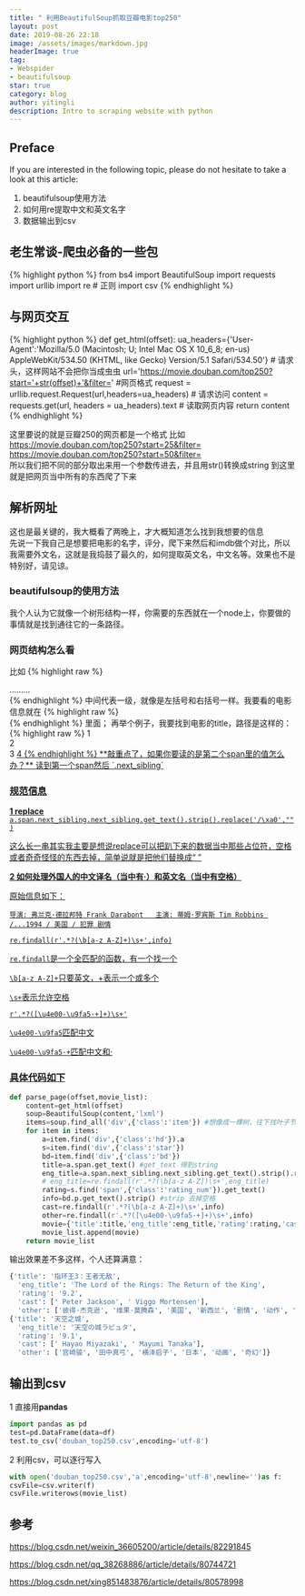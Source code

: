 ```yaml
---
title: " 利用BeautifulSoup抓取豆瓣电影top250"
layout: post
date: 2019-08-26 22:18
image: /assets/images/markdown.jpg
headerImage: true
tag:
- Webspider
- beautifulsoup
star: true
category: blog
author: yitingli
description: Intro to scraping website with python
---
```



## Preface

If you are interested in the following topic, please do not hesitate to take a look at this article:
1. beautifulsoup使用方法
2. 如何用re提取中文和英文名字
3. 数据输出到csv

## 老生常谈-爬虫必备的一些包

{% highlight python %}
from bs4 import BeautifulSoup
import requests
import urllib
import re # 正则
import csv
{% endhighlight %}

## 与网页交互

{% highlight python %}
def get_html(offset):
    ua_headers={'User-Agent':'Mozilla/5.0 (Macintosh; U; Intel Mac OS X 10_6_8; en-us) AppleWebKit/534.50 (KHTML, like Gecko) Version/5.1 Safari/534.50'} # 请求头，这样网站不会把你当成虫虫
    url='https://movie.douban.com/top250?start='+str(offset)+'&filter=' #网页格式
    request = urllib.request.Request(url,headers=ua_headers) # 请求访问
    content = requests.get(url, headers = ua_headers).text # 读取网页内容
    return content
{% endhighlight %}

这里要说的就是豆瓣250的网页都是一个格式
比如
https://movie.douban.com/top250?start=25&filter=  
https://movie.douban.com/top250?start=50&filter=  
所以我们把不同的部分取出来用一个参数传进去，并且用str()转换成string
到这里就是把网页当中所有的东西爬了下来

## 解析网址

这也是最关键的，我大概看了两晚上，才大概知道怎么找到我想要的信息  
先说一下我自己是想要把电影的名字，评分，爬下来然后和imdb做个对比，所以我需要外文名，这就是我捣鼓了最久的，如何提取英文名，中文名等。效果也不是特别好，请见谅。

###  beautifulsoup的使用方法

我个人认为它就像一个树形结构一样，你需要的东西就在一个node上，你要做的事情就是找到通往它的一条路径。
### 网页结构怎么看
比如
{% highlight raw %}
<div> ......... </div>
{% endhighlight %}
中间代表一级，就像是左括号和右括号一样。我要看的电影信息就在
{% highlight raw %}
<div class='item'>
{% endhighlight %}
里面；
再举个例子，我要找到电影的title，路径是这样的：
{% highlight raw %}
1 <div class='item'> 
2 <div class="hd">
3 <a href="https://movie.douban.com/subject/1292052/" class="">
4 <span class="title">
{% endhighlight %}
**敲重点了，如果你要读的是第二个span里的值怎么办？**   
读到第一个span然后 `.next_sibling`

### 规范信息
**1 replace**
`a.span.next_sibling.next_sibling.get_text().strip().replace('/\xa0',"")`

这么长一串其实我主要是想说replace可以把趴下来的数据当中那些占位符，空格或者奇奇怪怪的东西去掉，简单说就是把他们替换成“ ”

**2 如何处理外国人的中文译名（当中有·）和英文名（当中有空格）**

原始信息如下：

```
导演: 弗兰克·德拉邦特 Frank Darabont   主演: 蒂姆·罗宾斯 Tim Robbins /...1994 / 美国 / 犯罪 剧情
```

`re.findall(r'.*?(\b[a-z A-Z]+)\s+',info)`

`re.findall`是一个全匹配的函数，有一个找一个

`\b[a-z A-Z]+`只要英文，+表示一个或多个

`\s+`表示允许空格

`r'.*?([\u4e00-\u9fa5·+]+)\s+'` 

`\u4e00-\u9fa5`匹配中文

`\u4e00-\u9fa5·+`匹配中文和·




### 具体代码如下
```python
def parse_page(offset,movie_list):
    content=get_html(offset)
    soup=BeautifulSoup(content,'lxml')
    items=soup.find_all('div',{'class':'item'}) #想像成一棵树，往下找叶子节点
    for item in items:
        a=item.find('div',{'class':'hd'}).a
        s=item.find('div',{'class':'star'})
        bd=item.find('div',{'class':'bd'})
        title=a.span.get_text() #get_text 得到string
        eng_title=a.span.next_sibling.next_sibling.get_text().strip().replace('/\xa0',"")
        # eng_title=re.findall(r'.*?(\b[a-z A-Z])\s+',eng_title)
        rating=s.find('span',{'class':'rating_num'}).get_text()
        info=bd.p.get_text().strip() #strip 去掉空格
        cast=re.findall(r'.*?(\b[a-z A-Z]+)\s+',info)
        other=re.findall(r'.*?([\u4e00-\u9fa5·+]+)\s+',info)
        movie={'title':title,'eng_title':eng_title,'rating':rating,'cast':cast,'other':other}
        movie_list.append(movie)
    return movie_list
```
输出效果差不多这样，个人还算满意：
~~~python
{'title': '指环王3：王者无敌',
  'eng_title': 'The Lord of the Rings: The Return of the King',
  'rating': '9.2',
  'cast': [' Peter Jackson', ' Viggo Mortensen'],
  'other': ['彼得·杰克逊', '维果·莫腾森', '美国', '新西兰', '剧情', '动作', '奇幻']},
{'title': '天空之城',
  'eng_title': '天空の城ラピュタ',
  'rating': '9.1',
  'cast': [' Hayao Miyazaki', ' Mayumi Tanaka'],
  'other': ['宫崎骏', '田中真弓', '横泽启子', '日本', '动画', '奇幻']}
~~~

## 输出到csv

1 直接用**pandas**

~~~python
import pandas as pd
test=pd.DataFrame(data=df)
test.to_csv('douban_top250.csv',encoding='utf-8')
~~~

2 利用csv，可以逐行写入

~~~python
with open('douban_top250.csv','a',encoding='utf-8',newline='')as f:
csvFile=csv.writer(f)
csvFile.writerows(movie_list)
~~~



## 参考

https://blog.csdn.net/weixin_36605200/article/details/82291845

https://blog.csdn.net/qq_38268886/article/details/80744721

https://blog.csdn.net/xing851483876/article/details/80578998